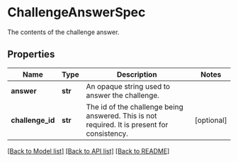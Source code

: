# ChallengeAnswerSpec

The contents of the challenge answer. 
## Properties
Name | Type | Description | Notes
------------ | ------------- | ------------- | -------------
**answer** | **str** | An opaque string used to answer the challenge. | 
**challenge_id** | **str** | The id of the challenge being answered. This is not required. It is present for consistency.  | [optional] 

[[Back to Model list]](../README.md#documentation-for-models) [[Back to API list]](../README.md#documentation-for-api-endpoints) [[Back to README]](../README.md)


